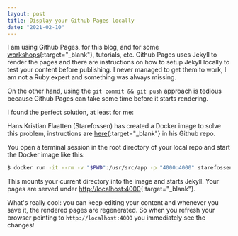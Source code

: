 ```yaml
---
layout: post
title: Display your Github Pages locally
date: "2021-02-10"
---
```


I am using Github Pages, for this blog, and for some [workshops](https://harald-u.github.io/security-and-microservices/){:target="_blank"}, tutorials, etc. Github Pages uses Jekyll to render the pages and there are instructions on how to setup Jekyll locally to test your content before publishing. I never managed to get them to work, I am not a Ruby expert and something was always missing.

On the other hand, using the `git commit && git push` approach is tedious because Github Pages can take some time before it starts rendering. 

I found the perfect solution, at least for me:

Hans Kristian Flaatten (Starefossen) has created a Docker image to solve this problem, instructions are [here](https://github.com/Starefossen/docker-github-pages){:target="_blank"} in his Github repo.

You open a terminal session in the root directory of your local repo and start the Docker image like this:

```bash
$ docker run -it --rm -v "$PWD":/usr/src/app -p "4000:4000" starefossen/github-pages
```

This mounts your current directory into the image and starts Jekyll. Your pages are served under [http://localhost:4000](http://localhost:4000){:target="_blank"}.

What's really cool: you can keep editing your content and whenever you save it, the rendered pages are regenerated. So when you refresh your browser pointing to `http://localhost:4000` you immediately see the changes!

